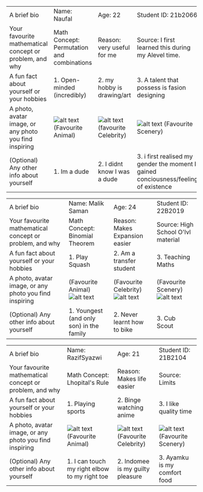 |                                                         |               |                 |               |
|---------------------------------------------------------|---------------|-----------------|---------------|
| A brief bio                                             | Name: Naufal        | Age: 22           | Student ID: 21b2066  |
| Your favourite mathematical concept or problem, and why | Math Concept: Permutation and combinations | Reason: very useful for me         | Source: I first learned this during my Alevel time.       |
| A fun fact about yourself or your hobbies               | 1. Open-minded (incredibly)            | 2. my hobby is drawing/art             | 3. A talent that possess is fasion designing           |
| A photo, avatar image, or any photo you find inspiring  | ![alt text](https://i.pinimg.com/236x/da/e7/4a/dae74af2b65a477ca94088a35989a6cd.jpg) (Favourite Animal) | ![alt text](https://w7.pngwing.com/pngs/719/959/png-transparent-celebes-crested-macaque-monkey-selfie-grapher-people-for-the-ethical-treatment-of-animals-funny-mammal-animals-terrestrial-animal-thumbnail.png) (favourite Celebrity)| ![alt text](https://static.vecteezy.com/system/resources/previews/027/925/338/large_2x/aerial-view-white-clouds-in-blue-sky-top-view-from-drone-aerial-bird-s-eye-aerial-top-view-cloudscape-sky-background-generative-ai-illustration-photo.jpg) (Favourite Scenery) |
| (Optional) Any other info about yourself                | 1. Im a dude            | 2. I didnt know I was a dude              | 3. i first realised my gender the moment I gained conciousness/feeling of existence           |

|                                                         |               |                 |               |
|---------------------------------------------------------|---------------|-----------------|---------------|
| A brief bio                                             | Name: Malik Saman         | Age: 24            | Student ID: 22B2019  |
| Your favourite mathematical concept or problem, and why | Math Concept: Binomial Theorem | Reason: Makes Expansion easier         | Source: High School O'lvl material      |
| A fun fact about yourself or your hobbies               | 1. Play Squash           | 2. Am a transfer student               | 3. Teaching Maths           |
| A photo, avatar image, or any photo you find inspiring  |  (Favourite Animal) ![alt text](https://www.rd.com/wp-content/uploads/2021/01/GettyImages-1175550351.jpg?resize=2048) |  (Favourite Celebrity)![alt text](https://i.pinimg.com/originals/87/a6/0e/87a60e636be44c00c30608c0978eed74.jpg) | (Favourite Scenery)![alt text](https://i.pinimg.com/originals/32/02/63/32026365be9c58b690f2ebb2670899d3.jpg) |
| (Optional) Any other info about yourself                | 1. Youngest (and only son) in  the family           | 2. Never learnt how to bike             | 3. Cub Scout          |

|                                                         |               |                 |               |
|---------------------------------------------------------|---------------|-----------------|---------------|
| A brief bio                                             | Name: RazifSyazwi        | Age: 21           | Student ID: 21B2104  |
| Your favourite mathematical concept or problem, and why | Math Concept: Lhopital's Rule | Reason: Makes life easier        | Source: Limits      |
| A fun fact about yourself or your hobbies               | 1. Playing sports           | 2. Binge watching anime             | 3. I like quality time          |
| A photo, avatar image, or any photo you find inspiring  | ![alt text](https://easy-peasy.ai/cdn-cgi/image/quality=80,format=auto,width=700/https://fdczvxmwwjwpwbeeqcth.supabase.co/storage/v1/object/public/images/3a0b1690-1980-483b-a1c4-054b96626cf3/db4881d1-6d87-4a07-8a8f-9e8902f205a7.png)(Favourite Animal)  | ![alt text](https://www.vibe.com/wp-content/uploads/2023/02/GettyImages-1393079250-e1676666115958.jpg)(Favourite Celebrity) | ![alt text](https://scitechdaily.com/images/Milky-Way-From-Canyonlands-National-Park-scaled.jpg)(Favourite Scenery) |
| (Optional) Any other info about yourself                | 1. I can touch my right elbow to my right toe           | 2. Indomee is my guilty pleasure              | 3. Ayamku is my comfort food          |
